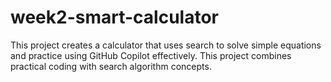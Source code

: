 # week2-smart-calculator
This project creates a calculator that uses search to solve simple equations and practice using GitHub Copilot effectively. This project combines practical coding with search algorithm concepts.
